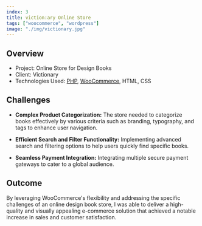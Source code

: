 ```yaml
---
index: 3
title: viction:ary Online Store
tags: ["woocommerce", "wordpress"]
image: "./img/victionary.jpg"
---
```


## Overview

- Project: Online Store for Design Books
- Client: Victionary
- Technologies Used: [PHP](https://www.php.net/), [WooCommerce](https://woocommerce.com/), HTML, CSS

## Challenges

- **Complex Product Categorization:** The store needed to categorize books effectively by various criteria such as branding, typography, and tags to enhance user navigation.

- **Efficient Search and Filter Functionality:** Implementing advanced search and filtering options to help users quickly find specific books.

- **Seamless Payment Integration:** Integrating multiple secure payment gateways to cater to a global audience.

## Outcome

By leveraging WooCommerce's flexibility and addressing the specific challenges of an online design book store, I was able to deliver a high-quality and visually appealing e-commerce solution that achieved a notable increase in sales and customer satisfaction.
